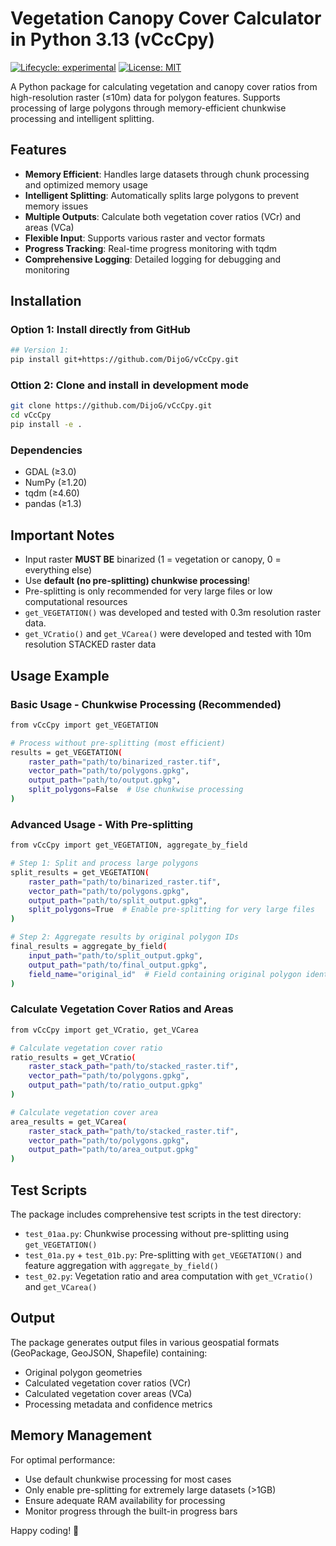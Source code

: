 # Vegetation Canopy Cover Calculator in Python 3.13 (vCcCpy)

[![Lifecycle: experimental](https://img.shields.io/badge/lifecycle-experimental-orange.svg)](https://lifecycle.r-lib.org/articles/stages.html#experimental)
[![License: MIT](https://img.shields.io/badge/License-MIT-yellow.svg)](https://opensource.org/licenses/MIT)

A Python package for calculating vegetation and canopy cover ratios from high-resolution raster (≤10m) data for polygon features. Supports processing of large polygons through memory-efficient chunkwise processing and intelligent splitting.

## Features

- **Memory Efficient**: Handles large datasets through chunk processing and optimized memory usage
- **Intelligent Splitting**: Automatically splits large polygons to prevent memory issues
- **Multiple Outputs**: Calculate both vegetation cover ratios (VCr) and areas (VCa)
- **Flexible Input**: Supports various raster and vector formats
- **Progress Tracking**: Real-time progress monitoring with tqdm
- **Comprehensive Logging**: Detailed logging for debugging and monitoring

## Installation

### Option 1: Install directly from GitHub
```bash
## Version 1:
pip install git+https://github.com/DijoG/vCcCpy.git
```

### Ottion 2: Clone and install in development mode
```bash
git clone https://github.com/DijoG/vCcCpy.git
cd vCcCpy
pip install -e .
```

### Dependencies

- GDAL (≥3.0)
- NumPy (≥1.20)
- tqdm (≥4.60)
- pandas (≥1.3)

## Important Notes

- Input raster **MUST BE** binarized (1 = vegetation or canopy, 0 = everything else)
- Use **default (no pre-splitting) chunkwise processing**!
- Pre-splitting is only recommended for very large files or low computational resources 
- `get_VEGETATION()` was developed and tested with 0.3m resolution raster data.
- `get_VCratio()` and `get_VCarea()` were developed and tested with 10m resolution STACKED raster data

## Usage Example

### Basic Usage - Chunkwise Processing (Recommended)

```bash
from vCcCpy import get_VEGETATION

# Process without pre-splitting (most efficient)
results = get_VEGETATION(
    raster_path="path/to/binarized_raster.tif",
    vector_path="path/to/polygons.gpkg",
    output_path="path/to/output.gpkg",
    split_polygons=False  # Use chunkwise processing
)
```
### Advanced Usage - With Pre-splitting

```bash
from vCcCpy import get_VEGETATION, aggregate_by_field

# Step 1: Split and process large polygons
split_results = get_VEGETATION(
    raster_path="path/to/binarized_raster.tif",
    vector_path="path/to/polygons.gpkg",
    output_path="path/to/split_output.gpkg",
    split_polygons=True  # Enable pre-splitting for very large files
)

# Step 2: Aggregate results by original polygon IDs
final_results = aggregate_by_field(
    input_path="path/to/split_output.gpkg",
    output_path="path/to/final_output.gpkg",
    field_name="original_id"  # Field containing original polygon identifiers
)
```
### Calculate Vegetation Cover Ratios and Areas

```bash
from vCcCpy import get_VCratio, get_VCarea

# Calculate vegetation cover ratio
ratio_results = get_VCratio(
    raster_stack_path="path/to/stacked_raster.tif",
    vector_path="path/to/polygons.gpkg",
    output_path="path/to/ratio_output.gpkg"
)

# Calculate vegetation cover area
area_results = get_VCarea(
    raster_stack_path="path/to/stacked_raster.tif", 
    vector_path="path/to/polygons.gpkg",
    output_path="path/to/area_output.gpkg"
)
```
## Test Scripts

The package includes comprehensive test scripts in the test directory:

- `test_01aa.py`: Chunkwise processing without pre-splitting using `get_VEGETATION()`
- `test_01a.py` + `test_01b.py`: Pre-splitting with `get_VEGETATION()` and feature aggregation with `aggregate_by_field()`
- `test_02.py`: Vegetation ratio and area computation with `get_VCratio()` and `get_VCarea()`

## Output

The package generates output files in various geospatial formats (GeoPackage, GeoJSON, Shapefile) containing:

- Original polygon geometries
- Calculated vegetation cover ratios (VCr)
- Calculated vegetation cover areas (VCa)
- Processing metadata and confidence metrics

## Memory Management

For optimal performance:

- Use default chunkwise processing for most cases
- Only enable pre-splitting for extremely large datasets (>1GB)
- Ensure adequate RAM availability for processing
- Monitor progress through the built-in progress bars

Happy coding! 🌿
